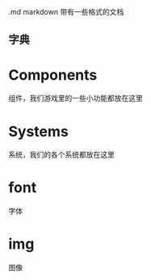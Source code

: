 .md markdown 带有一些格式的文档

## 字典

# Components
组件，我们游戏里的一些小功能都放在这里

# Systems
系统，我们的各个系统都放在这里

# font
字体

# img
图像